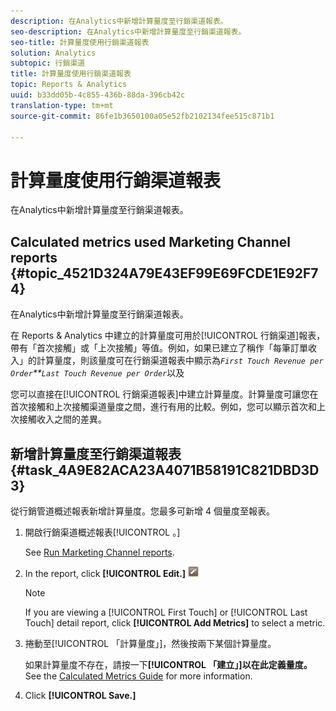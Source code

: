 ```yaml
---
description: 在Analytics中新增計算量度至行銷渠道報表。
seo-description: 在Analytics中新增計算量度至行銷渠道報表。
seo-title: 計算量度使用行銷渠道報表
solution: Analytics
subtopic: 行銷渠道
title: 計算量度使用行銷渠道報表
topic: Reports & Analytics
uuid: b33dd05b-4c855-436b-88da-396cb42c
translation-type: tm+mt
source-git-commit: 86fe1b3650100a05e52fb2102134fee515c871b1

---
```



# 計算量度使用行銷渠道報表

在Analytics中新增計算量度至行銷渠道報表。

## Calculated metrics used Marketing Channel reports {#topic_4521D324A79E43EF99E69FCDE1E92F74}

在Analytics中新增計算量度至行銷渠道報表。

在 Reports &amp; Analytics 中建立的計算量度可用於[!UICONTROL 行銷渠道]報表，帶有「首次接觸」或「上次接觸」等值。例如，如果已建立了稱作「每筆訂單收入」的計算量度，則該量度可在行銷渠道報表中顯示為&#x200B;*`First Touch Revenue per Order`**`Last Touch Revenue per Order`*&#x200B;以及

您可以直接在[!UICONTROL 行銷渠道報表]中建立計算量度。計算量度可讓您在首次接觸和上次接觸渠道量度之間，進行有用的比較。例如，您可以顯示首次和上次接觸收入之間的差異。

## 新增計算量度至行銷渠道報表 {#task_4A9E82ACA23A4071B58191C821DBD3D3}

從行銷管道概述報表新增計算量度。您最多可新增 4 個量度至報表。

1. 開啟行銷渠道概述報表[!UICONTROL 。]

   See [Run Marketing Channel reports](../../components/c-marketing-channels/t-reports-sc.md#task_AED9E5814809432AB00955CC54F80C84).

1. In the report, click **[!UICONTROL Edit.]** ![](assets/metric_edit_icon.png)

   >[!NOTE]
   >
   >If you are viewing a [!UICONTROL First Touch] or [!UICONTROL Last Touch] detail report, click **[!UICONTROL Add Metrics]** to select a metric.

1. 捲動至[!UICONTROL 「計算量度」]，然後按兩下某個計算量度。

   如果計算量度不存在，請按一下&#x200B;**[!UICONTROL 「建立」]以在此定義量度。** See the [Calculated Metrics Guide](https://marketing.adobe.com/resources/help/en_US/analytics/calcmetrics/) for more information.
1. Click **[!UICONTROL Save.]**
